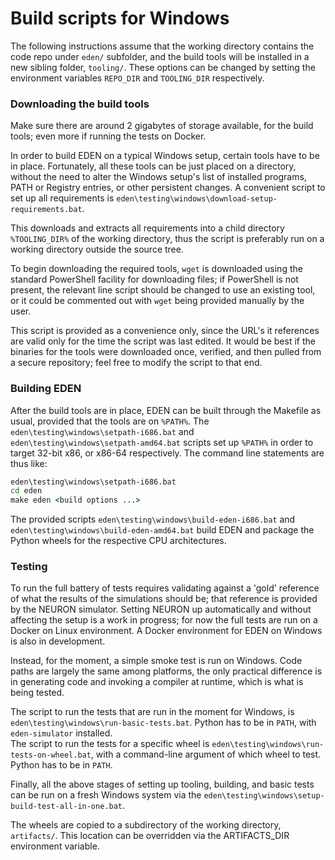 # Build scripts for Windows

The following instructions assume that the working directory contains the code repo under `eden/` subfolder, and the build tools will be installed in a new sibling folder, `tooling/`. These options can be changed by setting the environment variables `REPO_DIR` and `TOOLING_DIR` respectively.


### Downloading the build tools

Make sure there are around 2 gigabytes of storage available, for the build tools; even more if running the tests on Docker.

In order to build EDEN on a typical Windows setup, certain tools have to be in place. Fortunately, all these tools can be just placed on a directory, without the need to alter the Windows setup's list of installed programs, PATH or Registry entries, or other persistent changes.
A convenient script to set up all requirements is `eden\testing\windows\download-setup-requirements.bat`.

This downloads and extracts all requirements into a child directory `%TOOLING_DIR%` of the working directory, thus the script is preferably run on a working directory outside the source tree.

To begin downloading the required tools, `wget` is downloaded using the standard PowerShell facility for downloading files; if PowerShell is not present, the relevant line script should be changed to use an existing tool, or it could be commented out with `wget` being provided manually by the user.

This script is provided as a convenience only, since the URL's it references are valid only for the time the script was last edited. It would be best if the binaries for the tools were downloaded once, verified, and then pulled from a secure repository; feel free to modify the script to that end.


### Building EDEN

After the build tools are in place, EDEN can be built through the Makefile as usual, provided that the tools are on `%PATH%`. The `eden\testing\windows\setpath-i686.bat` and `eden\testing\windows\setpath-amd64.bat` scripts set up `%PATH%` in order to target 32-bit x86, or x86-64 respectively. The command line statements are thus like:
```cmd
eden\testing\windows\setpath-i686.bat
cd eden
make eden <build options ...>
```

The provided scripts `eden\testing\windows\build-eden-i686.bat` and `eden\testing\windows\build-eden-amd64.bat` build EDEN and package the Python wheels for the respective CPU architectures.


### Testing 

To run the full battery of tests requires validating against a 'gold' reference of what the results of the simulations should be; that reference is provided by the NEURON simulator.
Setting NEURON up automatically and without affecting the setup is a work in progress; for now the full tests are run on a Docker on Linux environment. A Docker environment for EDEN on Windows is also in development.

Instead, for the moment, a simple smoke test is run on Windows. Code paths are largely the same among platforms, the only practical difference is in generating code and invoking a compiler at runtime, which is what is being tested.

The script to run the tests that are run in the moment for Windows, is `eden\testing\windows\run-basic-tests.bat`. Python has to be in `PATH`, with `eden-simulator` installed.  
The script to run the tests for a specific wheel is `eden\testing\windows\run-tests-on-wheel.bat`, with a command-line argument of which wheel to test. Python has to be in `PATH`. 

Finally, all the above stages of setting up tooling, building, and basic tests can be run on a fresh Windows system via the `eden\testing\windows\setup-build-test-all-in-one.bat`.

The wheels are copied to a subdirectory of the working directory, `artifacts/`. This location can be overridden via the ARTIFACTS_DIR environment variable.
